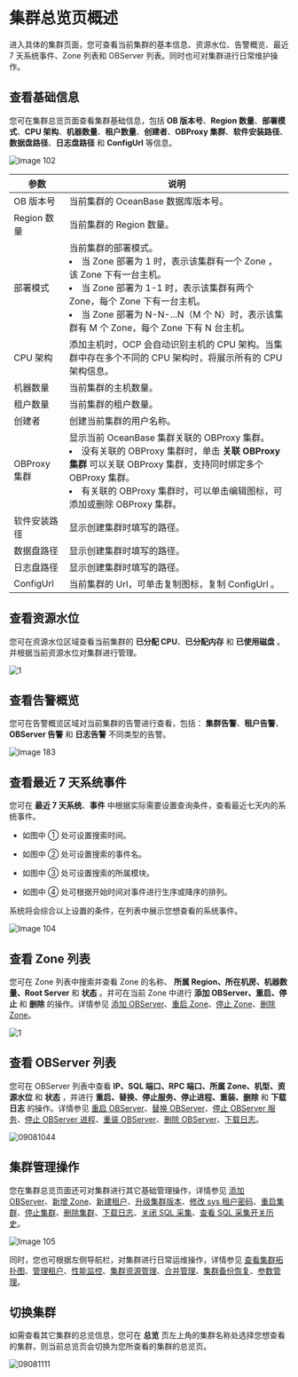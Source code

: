 # 集群总览页概述

进入具体的集群页面，您可查看当前集群的基本信息、资源水位、告警概览、最近 7 天系统事件、Zone 列表和 OBServer 列表。同时也可对集群进行日常维护操作。

## 查看基础信息

您可在集群总览页面查看集群基础信息，包括 **OB 版本号**、**Region 数量**、**部署模式**、**CPU 架构**、**机器数量**、**租户数量**、**创建者**、**OBProxy 集群**、**软件安装路径**、**数据盘路径**、**日志盘路径** 和 **ConfigUrl** 等信息。

![Image 102](https://obbusiness-private.oss-cn-shanghai.aliyuncs.com/doc/img/ocp/403-ce/%E9%9B%86%E7%BE%A4%E5%9F%BA%E6%9C%AC%E4%BF%A1%E6%81%AF.png)

|     参数     |  说明  |
|------------|---|
| OB 版本号     | 当前集群的 OceanBase 数据库版本号。 |
| Region 数量  | 当前集群的 Region 数量。 |
| 部署模式    | 当前集群的部署模式。 <li> 当 Zone 部署为 1 时，表示该集群有一个 Zone ，该 Zone 下有一台主机。   </li><li> 当 Zone 部署为 1-1 时，表示该集群有两个 Zone，每个 Zone 下有一台主机。   </li><li> 当 Zone 部署为 N-N-...N（M 个 N）时，表示该集群有 M 个 Zone，每个 Zone 下有 N 台主机。 </li>   |
| CPU 架构       | 添加主机时，OCP 会自动识别主机的 CPU 架构。当集群中存在多个不同的 CPU 架构时，将展示所有的 CPU 架构信息。 |
| 机器数量       | 当前集群的主机数量。 |
| 租户数量       | 当前集群的租户数量。 |
| 创建者        | 创建当前集群的用户名称。 |
| OBProxy 集群 | 显示当前 OceanBase 集群关联的 OBProxy 集群。 </br><li> 没有关联的 OBProxy 集群时，单击 **关联 OBProxy 集群** 可以关联 OBProxy 集群，支持同时绑定多个 OBProxy 集群。   </li><li>有关联的 OBProxy 集群时，可以单击编辑图标，可添加或删除 OBProxy 集群。 </li>   |
| 软件安装路径     | 显示创建集群时填写的路径。|
| 数据盘路径      | 显示创建集群时填写的路径。 |
| 日志盘路径      | 显示创建集群时填写的路径。 |
| ConfigUrl  | 当前集群的 Url，可单击复制图标，复制 ConfigUrl 。 |

## 查看资源水位

您可在资源水位区域查看当前集群的 **已分配 CPU**、**已分配内存** 和 **已使用磁盘** 。并根据当前资源水位对集群进行管理。

![1](https://obbusiness-private.oss-cn-shanghai.aliyuncs.com/doc/img/ocp/403-ce/%E8%B5%84%E6%BA%90%E6%B0%B4%E4%BD%8D.png)

## 查看告警概览

您可在告警概览区域对当前集群的告警进行查看，包括： **集群告警**、**租户告警**、**OBServer 告警** 和 **日志告警** 不同类型的告警。

![Image 183](https://obbusiness-private.oss-cn-shanghai.aliyuncs.com/doc/img/ocp/403-ce/%E5%91%8A%E8%AD%A6%E6%A6%82%E8%A7%88.png)

## 查看最近 7 天系统事件

您可在 **最近 7 天系统**、**事件** 中根据实际需要设置查询条件，查看最近七天内的系统事件。

* 如图中 ① 处可设置搜索时间。

* 如图中 ② 处可设置搜索的事件名。

* 如图中 ③ 处可设置搜索的所属模块。

* 如图中 ④ 处可根据开始时间对事件进行生序或降序的排列。

系统将会综合以上设置的条件，在列表中展示您想查看的系统事件。

![Image 104](https://help-static-aliyun-doc.aliyuncs.com/assets/img/zh-CN/9940099461/p429848.png)

## 查看 Zone 列表

您可在 Zone 列表中搜索并查看 Zone 的名称、 **所属 Region、所在机房、机器数量、Root Server** 和 **状态** 。并可在当前 Zone 中进行 **添加 OBServer、重启、停止** 和 **删除** 的操作。详情参见 [添加 OBServer](../../4.cluster-features/2.basic-operations/7.manage-observer/1.add-an-observer.md)、[重启 Zone](../../4.cluster-features/2.basic-operations/6.manage-a-zone/2.restart-zone.md)、[停止 Zone](../../4.cluster-features/2.basic-operations/6.manage-a-zone/3.stop-zone.md)、[删除 Zone](../../4.cluster-features/2.basic-operations/6.manage-a-zone/4.delete-a-zone.md)。

![1](https://help-static-aliyun-doc.aliyuncs.com/assets/img/zh-CN/0066530261/p264941.png)

## 查看 OBServer 列表

您可在 OBServer 列表中查看 **IP、SQL 端口、RPC 端口、所属 Zone、机型、资源水位** 和 **状态** ，并进行 **重启、替换、停止服务、停止进程、重装、删除** 和 **下载日志** 的操作。详情参见 [重启 OBServer](../../4.cluster-features/2.basic-operations/7.manage-observer/2.restart-observer.md)、[替换 OBServer](../../4.cluster-features/2.basic-operations/7.manage-observer/5.replace-observer.md)、[停止 OBServer 服务](../../4.cluster-features/2.basic-operations/7.manage-observer/3.stop-observer.md)、[停止 OBServer 进程](../../4.cluster-features/2.basic-operations/7.manage-observer/4.stop-observer-process.md)、[重装 OBServer](../../4.cluster-features/2.basic-operations/7.manage-observer/6.1.reinstall-observer.md)、[删除 OBServer](../../4.cluster-features/2.basic-operations/7.manage-observer/6.delete-observer.md)、[下载日志](../../11.system-management-features/13.log-service/1.log-query.md)。

![09081044](https://obbusiness-private.oss-cn-shanghai.aliyuncs.com/doc/img/ocp/403-ce/observer%E5%88%97%E8%A1%A8.png)

## 集群管理操作

您在集群总览页面还可对集群进行其它基础管理操作，详情参见 [添加 OBServer](../../4.cluster-features/2.basic-operations/7.manage-observer/1.add-an-observer.md)、[新增 Zone](../../4.cluster-features/2.basic-operations/6.manage-a-zone/1.create-zone-1.md)、[新建租户](../../5.tenant-functions/2.manage-basic-tenant-operations/1.create-a-tenant-3.md)、[升级集群版本](../../4.cluster-features/2.basic-operations/8.upgrade-version-1.md)、[修改 sys 租户密码](../../4.cluster-features/2.basic-operations/9.change-password-2.md)、[重启集群](../../4.cluster-features/2.basic-operations/5.restart-a-cluster-1.md)、[停止集群](../../4.cluster-features/2.basic-operations/4.stop-a-cluster-1.md)、[删除集群](../../4.cluster-features/2.basic-operations/3.delete-a-cluster-1.md)、[下载日志](../../4.cluster-features/2.basic-operations/16.download-log.md)、[关闭 SQL 采集](../../4.cluster-features/2.basic-operations/17.disable-sql-collection.md)、[查看 SQL 采集开关历史](../../4.cluster-features/2.basic-operations/18.view-the-sql-collection-switch-history.md)。

![Image 105](https://obbusiness-private.oss-cn-shanghai.aliyuncs.com/doc/img/ocp/403-ce/%E9%9B%86%E7%BE%A4%E5%8A%9F%E8%83%BD.png)

同时，您也可根据左侧导航栏，对集群进行日常运维操作，详情参见 [查看集群拓扑图](../../4.cluster-features/3.view-the-topology-of-a-cluster.md)、[管理租户](../../5.tenant-functions/2.manage-basic-tenant-operations/1.create-a-tenant-3.md)、[性能监控](../../4.cluster-features/5.performance-monitoring-1.md)、[集群资源管理](../../4.cluster-features/7.cluster-resource-management/1.view-the-unit-distribution.md)、[合并管理](../../4.cluster-features/9.merge-management/2.merge-details-1.md)、[集群备份恢复](../../4.cluster-features/10.cluster-backup-and-recovery/1.cluster-backup-and-recovery-overview.md)、[参数管理](../../4.cluster-features/11.parameters-1/1.view-the-parameter-list-2.md)。

## 切换集群

如需查看其它集群的总览信息，您可在 **总览** 页左上角的集群名称处选择您想查看的集群，则当前总览页会切换为您所查看的集群的总览页。

![09081111](https://obbusiness-private.oss-cn-shanghai.aliyuncs.com/doc/img/ocp/403-ce/%E5%88%87%E6%8D%A2%E9%9B%86%E7%BE%A4.png)
